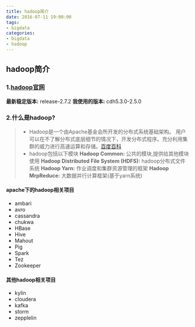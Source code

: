```yaml
---
title: hadoop简介
date: 2016-07-11 19:00:00
tags: 
- bigdata
categories:
- bigdata
- hadoop
---
```


## hadoop简介

### 1.[hadoop官网](http://hadoop.apache.org)
**最新稳定版本:** release-2.7.2
**我使用的版本:** cdh5.3.0-2.5.0
### 2.什么是hadoop?
>* Hadoop是一个由Apache基金会所开发的分布式系统基础架构。
用户可以在不了解分布式底层细节的情况下，开发分布式程序。充分利用集群的威力进行高速运算和存储。[百度百科](http://baike.baidu.com/link?url=gx1vyCO0JhYyGY1hq9mkiVVCN6HYckGkK0RYSyNUHECvipCA6kJCIV4FOAqHfYY8Jb_4Wy1RJ9h1RA9FoJidFK)
>* hadoop包括以下模块 
**Hadoop Common:** 公共的模块,提供给其他模块使用
**Hadoop Distributed File System (HDFS):** hadoop分布式文件系统
**Hadoop Yarn:** 作业调度和集群资源管理的框架
**Hadoop MrpReduce:** 大数据并行计算框架(基于yarn系统)

#### apache下的hadoop相关项目
 * ambari
 * avro
 * cassandra
 * chukwa
 * HBase
 * Hive
 * Mahout
 * Pig
 * Spark
 * Tez
 * Zookeeper
#### 其他hadoop相关项目
* kylin
* cloudera
* kafka
* storm
* zepplelin
